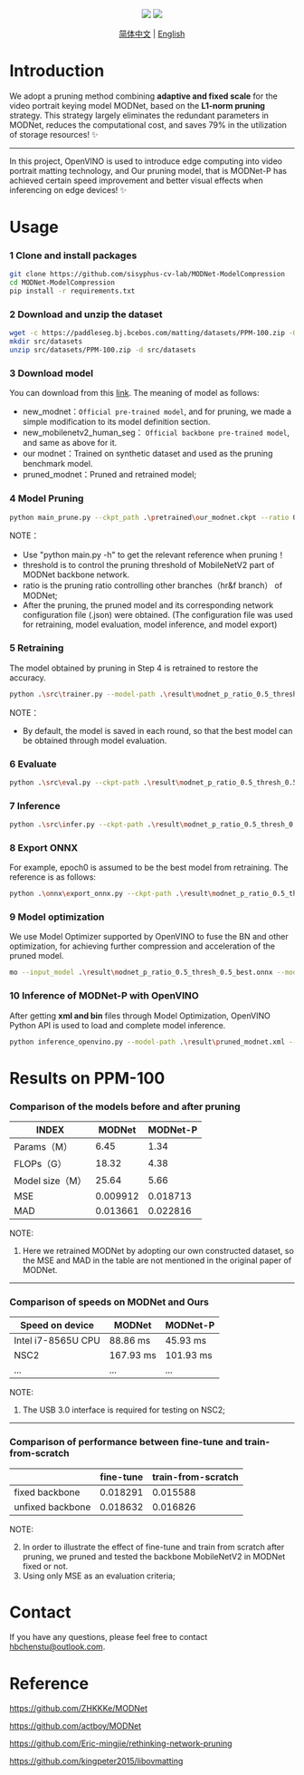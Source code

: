 <div align="center">
  <p>
   <a href="https://img.shields.io/badge/Hello-Buddy~-red"><img src="https://img.shields.io/badge/Hello-Buddy~-red.svg"></a>
   <a href="https://img.shields.io/badge/Enjoy-Yourself-brightgreen"><img src="https://img.shields.io/badge/Enjoy-Yourself-brightgreen.svg"></a>
  </p>

[简体中文](README.md) | [English](README.EN.md)
<br>
</div>

# Introduction

We adopt a pruning method combining **adaptive and fixed scale** for the video portrait keying model MODNet, based on the **L1-norm pruning** strategy. This strategy largely eliminates the redundant parameters in MODNet, reduces the computational cost, and saves 79% in the utilization of storage resources! ✨

---

In this project, OpenVINO is used to introduce edge computing into video portrait matting technology, and Our pruning model, that is MODNet-P has achieved certain speed improvement and better visual effects when inferencing on edge devices! ✨

# Usage

### 1 Clone and install packages

```bash
git clone https://github.com/sisyphus-cv-lab/MODNet-ModelCompression
cd MODNet-ModelCompression
pip install -r requirements.txt 
```

### 2 Download and unzip the dataset

```bash
wget -c https://paddleseg.bj.bcebos.com/matting/datasets/PPM-100.zip -O src/datasets/PPM-100.zip
mkdir src/datasets
unzip src/datasets/PPM-100.zip -d src/datasets
```

### 3 Download model

You can download from this [link](https://drive.google.com/drive/folders/1SiVFYBkrkokBdv-EGyz1UKjQebgvV2Wy). The meaning of model as follows:

* new_modnet：`Official pre-trained model`, and for pruning, we made a simple modification to its model definition section.
* new_mobilenetv2_human_seg： `Official backbone pre-trained model`, and same as above for it.
* our modnet：Trained on synthetic dataset and used as the pruning benchmark model.
* pruned_modnet：Pruned and retrained model;

### 4 Model Pruning

```bash
python main_prune.py --ckpt_path .\pretrained\our_modnet.ckpt --ratio 0.5 --threshold 0.5
```

NOTE：

* Use "python main.py -h" to get the relevant reference when pruning！
* threshold is to control the pruning threshold of MobileNetV2 part of MODNet backbone network.
* ratio is the pruning ratio controlling other branches（hr&f branch） of MODNet;
* After the pruning, the pruned model and its corresponding network configuration file (.json) were obtained. (The configuration file was used for retraining, model evaluation, model inference, and model export)

### 5 Retraining

The model obtained by pruning in Step 4 is retrained to restore the accuracy.

```bash
python .\src\trainer.py --model-path .\result\modnet_p_ratio_0.5_thresh_0.5.ckpt --batch-size 2 --epoch 4
```

NOTE：

* By default, the model is saved in each round, so that the best model can be obtained through model evaluation.

### 6 Evaluate

```bash
python .\src\eval.py --ckpt-path .\result\modnet_p_ratio_0.5_thresh_0.5_epoch0.ckpt --prune-info .\result\modnet_p_ratio_0.5_thresh_0.5.json
```

### 7 Inference

```bash
python .\src\infer.py --ckpt-path .\result\modnet_p_ratio_0.5_thresh_0.5_epoch0.ckpt --prune-info .\result\modnet_p_ratio_0.5_thresh_0.5.json
```

### 8 Export ONNX

For example, epoch0 is assumed to be the best model from retraining. The reference is as follows:

```bash
python .\onnx\export_onnx.py --ckpt-path .\result\modnet_p_ratio_0.5_thresh_0.5_epoch0.ckpt --prune-info .\result\modnet_p_ratio_0.5_thresh_0.5.json --output-path .\result\modnet_p_ratio_0.5_thresh_0.5_best.onnx
```

### 9 Model optimization

We use Model Optimizer supported by OpenVINO to fuse the BN and other optimization, for achieving further compression and acceleration of the pruned model.

```bash
mo --input_model .\result\modnet_p_ratio_0.5_thresh_0.5_best.onnx --model_name pruned_modnet --output_dir .\result\
```

### 10 Inference of MODNet-P with OpenVINO

After getting **xml and bin** files through Model Optimization, OpenVINO Python API is used to load and complete model inference.

```bash
python inference_openvino.py --model-path .\result\pruned_modnet.xml --image-path .\data\img.jpg --device CPU
```

# Results on PPM-100

### Comparison of the models before and after pruning

| INDEX           | MODNet   | MODNet-P |
| --------------- | -------- | -------- |
| Params（M）     | 6.45     | 1.34     |
| FLOPs（G）      | 18.32    | 4.38     |
| Model size（M） | 25.64    | 5.66     |
| MSE             | 0.009912 | 0.018713 |
| MAD             | 0.013661 | 0.022816 |

NOTE:

1. Here we retrained MODNet by adopting our own constructed dataset, so the MSE and MAD in the table are not mentioned in the original paper of MODNet.

---

### Comparison of speeds on MODNet and Ours

| Speed on device    | MODNet    | MODNet-P  |
| ------------------ | --------- | --------- |
| Intel i7-8565U CPU | 88.86 ms  | 45.93 ms  |
| NSC2               | 167.93 ms | 101.93 ms |
| ...                | ...       | ...       |

NOTE:

1. The USB 3.0 interface is required for testing on NSC2;

---

### Comparison of performance between fine-tune and train-from-scratch

|                  | fine-tune | train-from-scratch |
| ---------------- | --------- | ------------------ |
| fixed backbone   | 0.018291  | 0.015588           |
| unfixed backbone | 0.018632  | 0.016826           |

NOTE:

2. In order to illustrate the effect of fine-tune and train from scratch after pruning, we pruned and tested the backbone MobileNetV2 in MODNet fixed or not. 
2. Using only MSE as an evaluation criteria;

# Contact

If you have any questions, please feel free to contact hbchenstu@outlook.com.

# Reference

https://github.com/ZHKKKe/MODNet

https://github.com/actboy/MODNet

https://github.com/Eric-mingjie/rethinking-network-pruning

https://github.com/kingpeter2015/libovmatting

